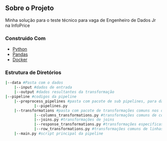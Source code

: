 ## Sobre o Projeto 
Minha solução para o teste técnico para vaga de Engenheiro de Dados Jr na InfoPrice

### Construido Com
* [Python](https://www.python.org/)
* [Pandas](https://pandas.pydata.org/)
* [Docker](https://www.docker.com/)

### Estrutura de Diretórios
```sh
|--data #Pasta com o dados
	|--input #dados de entrada
	|--output #dados resultantes da transformação
|--pipeline #codigos da pipeline
	|--preprocess_pipelines #pasta com pacote de sub pipelines, para dar mais legibilidade
             |--pipelines.py
	|--transformations #pasta com pacote de transformações comuns nos datasets
             |--columns_transformations.py #transformações comuns de colunas
             |--joins.py #transformações de joins
             |--response_transformations.py #transformações especificas para a coluna response
             |--row_transformations.py #transformações comuns de linhas
	|--main.py #script principal da pipeline
```
